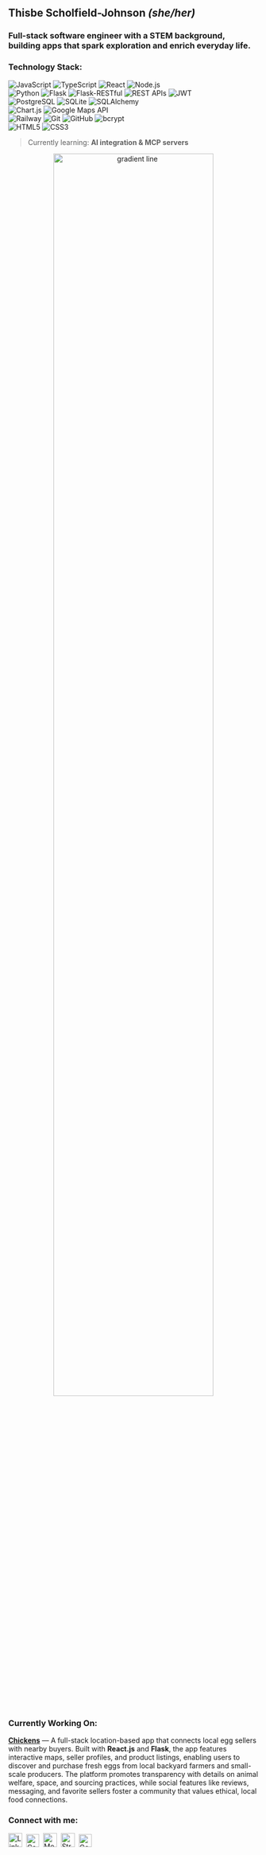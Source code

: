 ## Thisbe Scholfield-Johnson *(she/her)*

### Full-stack software engineer with a STEM background, building apps that spark exploration and enrich everyday life.

### Technology Stack:
<p align="left">

  <!-- Core Languages & Frameworks -->
  <img src="https://img.shields.io/badge/JavaScript-F7DF1E?logo=javascript&logoColor=000&labelColor=F7DF1E&style=for-the-badge" alt="JavaScript" />
  <img src="https://img.shields.io/badge/TypeScript-3178C6?logo=typescript&logoColor=fff&style=for-the-badge" alt="TypeScript" />
  <img src="https://img.shields.io/badge/React-20232A?logo=react&logoColor=61DAFB&style=for-the-badge" alt="React" />
  <img src="https://img.shields.io/badge/Node.js-339933?logo=nodedotjs&logoColor=fff&style=for-the-badge" alt="Node.js" />
  <br/>

  <!-- Backend & APIs -->
  <img src="https://img.shields.io/badge/Python-3776AB?logo=python&logoColor=fff&style=for-the-badge" alt="Python" />
  <img src="https://img.shields.io/badge/Flask-000000?logo=flask&logoColor=fff&style=for-the-badge" alt="Flask" />
  <img src="https://img.shields.io/badge/Flask--RESTful-000000?logo=flask&logoColor=fff&style=for-the-badge" alt="Flask-RESTful" />
  <img src="https://img.shields.io/badge/REST%20APIs-02569B?logo=fastapi&logoColor=fff&style=for-the-badge" alt="REST APIs" />
  <img src="https://img.shields.io/badge/JWT-000000?logo=jsonwebtokens&logoColor=fff&style=for-the-badge" alt="JWT" />
  <br/>

  <!-- Databases -->
  <img src="https://img.shields.io/badge/PostgreSQL-4169E1?logo=postgresql&logoColor=fff&style=for-the-badge" alt="PostgreSQL" />
  <img src="https://img.shields.io/badge/SQLite-003B57?logo=sqlite&logoColor=fff&style=for-the-badge" alt="SQLite" />
  <img src="https://img.shields.io/badge/SQLAlchemy-D71F00?logo=sqlalchemy&logoColor=fff&style=for-the-badge" alt="SQLAlchemy" />
  <br/>

  <!-- Data & Visualization -->
  <img src="https://img.shields.io/badge/Chart.js-FF6384?logo=chartdotjs&logoColor=fff&style=for-the-badge" alt="Chart.js" />
  <img src="https://img.shields.io/badge/Google%20Maps%20API-4285F4?logo=googlemaps&logoColor=fff&style=for-the-badge" alt="Google Maps API" />
  <br/>

  <!-- Deployment & Tools -->
  <img src="https://img.shields.io/badge/Railway-0B0D0E?logo=railway&logoColor=fff&style=for-the-badge" alt="Railway" />
  <img src="https://img.shields.io/badge/Git-F05032?logo=git&logoColor=fff&style=for-the-badge" alt="Git" />
  <img src="https://img.shields.io/badge/GitHub-181717?logo=github&logoColor=fff&style=for-the-badge" alt="GitHub" />
  <img src="https://img.shields.io/badge/bcrypt-00A98F?logo=lock&logoColor=fff&style=for-the-badge" alt="bcrypt" />
  <br/>

  <!-- Frontend & Markup -->
  <img src="https://img.shields.io/badge/HTML5-E34F26?logo=html5&logoColor=fff&style=for-the-badge" alt="HTML5" />
  <img src="https://img.shields.io/badge/CSS3-1572B6?logo=css3&logoColor=fff&style=for-the-badge" alt="CSS3" />

</p>

> Currently learning: **AI integration & MCP servers**
<p align="center">
  <img src="https://raw.githubusercontent.com/ThisbeSJ/assets/main/pink-gradient-divider.svg" width="80%" alt="gradient line"/>
</p>


### Currently Working On:
**[Chickens](https://github.com/ThisbeSchoJo/chickens)** — A full-stack location-based app that connects local egg sellers with nearby buyers. Built with **React.js** and **Flask**, the app features interactive maps, seller profiles, and product listings, enabling users to discover and purchase fresh eggs from local backyard farmers and small-scale producers. The platform promotes transparency with details on animal welfare, space, and sourcing practices, while social features like reviews, messaging, and favorite sellers foster a community that values ethical, local food connections.

### Connect with me:
<a href="https://www.linkedin.com/in/thisbe/"><img src="https://cdn.jsdelivr.net/gh/devicons/devicon/icons/linkedin/linkedin-original.svg" height="28" alt="LinkedIn" /></a>&nbsp;
<a href="https://www.codewars.com/users/ThisbeSchoJo"><img src="https://cdn.simpleicons.org/codewars/B1361E" height="26" alt="Codewars" /></a>&nbsp;
<a href="https://medium.com/@thisbeschojo"><img src="https://www.vectorlogo.zone/logos/medium/medium-tile.svg" height="28" alt="Medium" /></a>&nbsp;
<a href="https://www.strava.com/athletes/93340815"><img src="https://www.vectorlogo.zone/logos/strava/strava-icon.svg" height="28" alt="Strava" /></a>&nbsp;
<a href="https://www.goodreads.com/thisbeschojo"><img src="https://cdn.simpleicons.org/goodreads/372213" height="26" alt="Goodreads" /></a>


<!--
**ThisbeSchoJo/ThisbeSchoJo** is a ✨ _special_ ✨ repository because its `README.md` (this file) appears on your GitHub profile.

Here are some ideas to get you started:

- 🔭 I’m currently working on ...
- 🌱 I’m currently learning ...
- 👯 I’m looking to collaborate on ...
- 🤔 I’m looking for help with ...
- 💬 Ask me about ...
- 📫 How to reach me: ...
- 😄 Pronouns: ...
- ⚡ Fun fact: ...
-->
